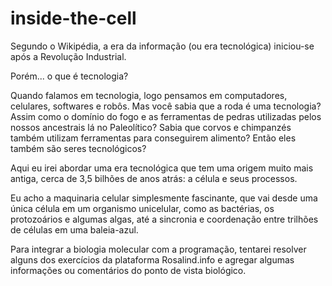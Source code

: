 # inside-the-cell

Segundo o Wikipédia, a era da informação (ou era tecnológica) iniciou-se após a Revolução Industrial. 

Porém... o que é tecnologia? 

Quando falamos em tecnologia, logo pensamos em computadores, celulares, softwares e robôs. Mas você sabia que a roda é uma tecnologia? Assim como o domínio do fogo e as ferramentas de pedras utilizadas pelos nossos ancestrais lá no Paleolítico? Sabia que corvos e chimpanzés também utilizam ferramentas para conseguirem alimento? Então eles também são seres tecnológicos?

Aqui eu irei abordar uma era tecnológica que tem uma origem muito mais antiga, cerca de 3,5 bilhões de anos atrás: a célula e seus processos.

Eu acho a maquinaria celular simplesmente fascinante, que vai desde uma única célula em um organismo unicelular, como as bactérias, os protozoários e algumas algas, até a sincronia e coordenação entre trilhões de células em uma baleia-azul.  

Para integrar a biologia molecular com a programação, tentarei resolver alguns dos exercícios da plataforma Rosalind.info e agregar algumas informações ou comentários do ponto de vista biológico.

